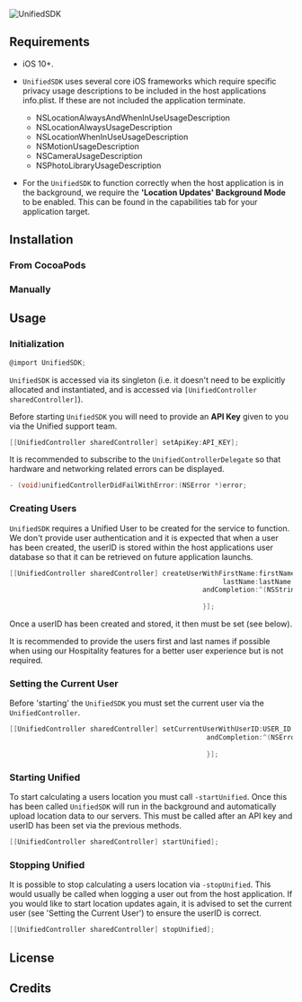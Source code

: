 ![UnifiedSDK](https://preview.ibb.co/gqEikK/Service_Simplified_transparent_1468px.png)

## Requirements

- iOS 10+.

- `UnifiedSDK` uses several core iOS frameworks which require specific privacy usage descriptions to be included in the host applications info.plist. If these are not included the application terminate.
	- NSLocationAlwaysAndWhenInUseUsageDescription
	- NSLocationAlwaysUsageDescription
	- NSLocationWhenInUseUsageDescription
	- NSMotionUsageDescription
	- NSCameraUsageDescription
	- NSPhotoLibraryUsageDescription

- For the `UnifiedSDK` to function correctly when the host application is in the background, we require the **'Location Updates' Background Mode** to be enabled. This can be found in the capabilities tab for your application target.


## Installation
### From CocoaPods
### Manually

## Usage
### Initialization

```objective-c
@import UnifiedSDK;
```

`UnifiedSDK` is accessed via its singleton (i.e. it doesn't need to be explicitly allocated and instantiated, and is accessed via `[UnifiedController sharedController]`).

 Before starting `UnifiedSDK` you will need to provide an **API Key** given to you via the Unified support team.
  
 ```objective-c
 [[UnifiedController sharedController] setApiKey:API_KEY];
 ```
 
 It is recommended to subscribe to the `UnifiedControllerDelegate` so that hardware and networking related errors can be displayed.
 
 ```objective-c
 - (void)unifiedControllerDidFailWithError:(NSError *)error;
 ```
  
### Creating Users

`UnifiedSDK` requires a Unified User to be created for the service to function. We don't provide user authentication and it is expected that when a user has been created, the userID is stored within the host applications user database so that it can be retrieved on future application launchs.

```objective-c
[[UnifiedController sharedController] createUserWithFirstName:firstName
                                                     lastName:lastName
                                                andCompletion:^(NSString *userID, NSError *error) {
                                                        
                                                }];
```
Once a userID has been created and stored, it then must be set (see below). 

It is recommended to provide the users first and last names if possible when using our Hospitality features for a better user experience but is not required.

### Setting the Current User

Before 'starting' the `UnifiedSDK` you must set the current user via the `UnifiedController`.

```objective-c
[[UnifiedController sharedController] setCurrentUserWithUserID:USER_ID
                                                 andCompletion:^(NSError *error) {
                                                                 
                                                 }];
```

### Starting Unified

To start calculating a users location you must call `-startUnified`. Once this has been called `UnifiedSDK` will run in the background and automatically upload location data to our servers. This must be called after an API key and userID has been set via the previous methods.

```objective-c
[[UnifiedController sharedController] startUnified];
```

### Stopping Unified

It is possible to stop calculating a users location via `-stopUnified`. This would usually be called when logging a user out from the host application. If you would like to start location updates again, it is advised to set the current user (see 'Setting the Current User') to ensure the userID is correct.

```objective-c
[[UnifiedController sharedController] stopUnified];
```

## License

## Credits
